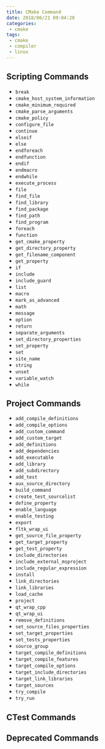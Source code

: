 ```yaml
---
title: CMake Command
date: 2018/06/21 09:04:28
categories:
 - cmake
tags:
 - cmake
 - compiler
 - linux
---
```


## Scripting Commands
- `break`
- `cmake_host_system_information`
- `cmake_minimum_required`
- `cmake_parse_arguments`
- `cmake_policy`
- `configure_file`
- `continue`
- `elseif`
- `else`
- `endforeach`
- `endfunction`
- `endif`
- `endmacro`
- `endwhile`
- `execute_process`
- `file`
- `find_file`
- `find_library`
- `find_package`
- `find_path`
- `find_program`
- `foreach`
- `function`
- `get_cmake_property`
- `get_directory_property`
- `get_filename_component`
- `get_property`
- `if`
- `include`
- `include_guard`
- `list`
- `macro`
- `mark_as_advanced`
- `math`
- `message`
- `option`
- `return`
- `separate_arguments`
- `set_directory_properties`
- `set_property`
- `set`
- `site_name`
- `string`
- `unset`
- `variable_watch`
- `while`

## Project Commands
- `add_compile_definitions`
- `add_compile_options`
- `add_custom_command`
- `add_custom_target`
- `add_definitions`
- `add_dependencies`
- `add_executable`
- `add_library`
- `add_subdirectory`
- `add_test`
- `aux_source_directory`
- `build_command`
- `create_test_sourcelist`
- `define_property`
- `enable_language`
- `enable_testing`
- `export`
- `fltk_wrap_ui`
- `get_source_file_property`
- `get_target_property`
- `get_test_property`
- `include_directories`
- `include_external_msproject`
- `include_regular_expression`
- `install`
- `link_directories`
- `link_libraries`
- `load_cache`
- `project`
- `qt_wrap_cpp`
- `qt_wrap_ui`
- `remove_definitions`
- `set_source_files_properties`
- `set_target_properties`
- `set_tests_properties`
- `source_group`
- `target_compile_definitions`
- `target_compile_features`
- `target_compile_options`
- `target_include_directories`
- `target_link_libraries`
- `target_sources`
- `try_compile`
- `try_run`

## CTest Commands

## Deprecated Commands